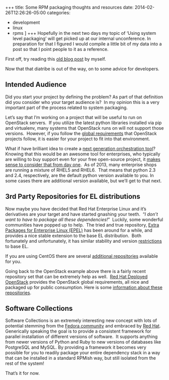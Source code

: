 +++
title: Some RPM packaging thoughts and resources
date: 2014-02-26T12:26:26-05:00
categories:
  - development
  - linux
  - rpms
]
+++
Hopefully in the next two days my topic of &#8216;Using system level packaging&#8217; will get picked up at our internal unconference. In preparation for that I figured I would compile a little bit of my data into a post so that I point people to it as a reference.

First off, try reading this [old blog post](http://nytefyre.net/2011/04/call-to-software-vendors-package-it-right/ "call to software vendors… package it right") by myself.

Now that that diatribe is out of the way, on to some advice for developers.

## Intended Audience

Did you start your project by defining the problem? As part of that definition did you consider who your target audience is?  In my opinion this is a very important part of the process related to system packaging.

Let&#8217;s say that I&#8217;m working on a project that will be useful to run on OpenStack servers.  If you utilize the latest python libraries installed via pip and virtualenv, many systems that OpenStack runs on will not support those versions.  However, if you follow the [global requirements](https://github.com/openstack/requirements "OpenStack Global Requirements") that OpenStack projects follow, it is easier for your project to fit into that environment.

What if have brilliant idea to create a [next generation orchestration tool](http://ansible.com "Ansible")? Knowing that this would be an awesome tool for enterprises, who typically are willing to buy support even for your free open-source project, it [makes sense to consider that from day one](http://docs.ansible.com/faq.html#how-do-i-handle-python-pathing-not-having-a-python-2-x-in-usr-bin-python-on-a-remote-machine "Ansible FAQ - python 2.x").  As of 2013, many enterprise shops are running a mixture of RHEL5 and RHEL6.  That means that python 2.3 and 2.4, respectively, are the default python version available to you. In some cases there are additional version available, but we&#8217;ll get to that next.

## 3rd Party Repositories for EL distributions

Now maybe you have decided that Red Hat Enterprise Linux and it&#8217;s derivatives are your target and have started gnashing your teeth.  &#8220;_I don&#8217;t want to have to package all these dependencies!_&#8221;  Luckily, some wonderful communities have popped up to help.  The tried and true repository, [Extra Packages for Enterprise Linux (EPEL)](http://fedoraproject.org/wiki/EPEL "Extra Packages for Enterprise Linux (EPEL)") has been around for a while, and provides a nice stable extension to the base EL distribution.  Both fortunately and unfortunately, it has similar stability and version [restrictions](http://fedoraproject.org/wiki/EPEL/GuidelinesAndPolicies "EPEL Guidelines and Policies") to base EL.

If you are using CentOS there are several [additional repositories](http://wiki.centos.org/AdditionalResources/Repositories "CentOS Additional Repositories") available for you.

Going back to the OpenStack example above there is a fairly recent repository set that can be extremely help as well.  [Red Hat Deployed OpenStack](http://openstack.redhat.com/ "Red Hat Deployed OpenStack (RDO)") provides the OpenStack global requirements, all nice and packaged up for public consumption. Here is some [information about these repositories](http://openstack.redhat.com/Repositories "RDO Repositories").

## Software Collections

Software Collections is an extremely interesting new concept with lots of potential stemming from the [Fedora community](https://fedorahosted.org/SoftwareCollections/ "Fedora Software Collections") and embraced by [Red Hat](https://access.redhat.com/site/documentation/en-US/Red_Hat_Developer_Toolset/1/html/Software_Collections_Guide/ "Red Hat Software Collection Guide"). Generically speaking the goal is to provide a consistent framework for parallel installation of different versions of software.  It supports anything from newer versions of Python and Ruby to new versions of databases like PostgreSQL and MySQL. By providing a framework it becomes very possible for you to readily package your entire dependency stack in a way that can be installed in a standard RPMish way, but still isolated from the rest of the system!

That&#8217;s it for now.
